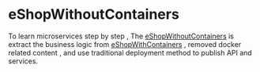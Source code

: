 # eShopWithoutContainers

To learn microservices step by step , The [eShopWithoutContainers](https://github.com/dushuaihua/eShopWithoutContainers) is extract the business logic from [eShopWithContainers](https://github.com/dotnet-architecture/eShopOnContainers) , removed docker related content , and use traditional deployment method to publish API and services.

